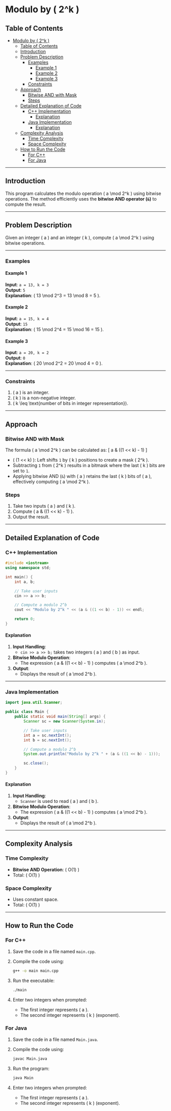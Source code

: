 # Modulo by \( 2^k \)

<!-- markdownlint-disable MD024 -->

## Table of Contents

- [Modulo by ( 2^k )](#modulo-by--2k-)
  - [Table of Contents](#table-of-contents)
  - [Introduction](#introduction)
  - [Problem Description](#problem-description)
    - [Examples](#examples)
      - [Example 1](#example-1)
      - [Example 2](#example-2)
      - [Example 3](#example-3)
    - [Constraints](#constraints)
  - [Approach](#approach)
    - [Bitwise AND with Mask](#bitwise-and-with-mask)
    - [Steps](#steps)
  - [Detailed Explanation of Code](#detailed-explanation-of-code)
    - [C++ Implementation](#c-implementation)
      - [Explanation](#explanation)
    - [Java Implementation](#java-implementation)
      - [Explanation](#explanation-1)
  - [Complexity Analysis](#complexity-analysis)
    - [Time Complexity](#time-complexity)
    - [Space Complexity](#space-complexity)
  - [How to Run the Code](#how-to-run-the-code)
    - [For C++](#for-c)
    - [For Java](#for-java)

---

## Introduction

This program calculates the modulo operation \( a \mod 2^k \) using bitwise operations. The method efficiently uses the **bitwise AND operator (`&`)** to compute the result.

---

## Problem Description

Given an integer \( a \) and an integer \( k \), compute \( a \mod 2^k \) using bitwise operations.

---

### Examples

#### Example 1

**Input**: `a = 13, k = 3`  
**Output**: `5`  
**Explanation**: \( 13 \mod 2^3 = 13 \mod 8 = 5 \).

#### Example 2

**Input**: `a = 15, k = 4`  
**Output**: `15`  
**Explanation**: \( 15 \mod 2^4 = 15 \mod 16 = 15 \).

#### Example 3

**Input**: `a = 20, k = 2`  
**Output**: `0`  
**Explanation**: \( 20 \mod 2^2 = 20 \mod 4 = 0 \).

---

### Constraints

1. \( a \) is an integer.
2. \( k \) is a non-negative integer.
3. \( k \leq \text{number of bits in integer representation}\).

---

## Approach

### Bitwise AND with Mask

The formula \( a \mod 2^k \) can be calculated as:
\[
a \& ((1 << k) - 1)
\]

- \( (1 << k) \): Left shifts `1` by \( k \) positions to create a mask \( 2^k \).
- Subtracting `1` from \( 2^k \) results in a bitmask where the last \( k \) bits are set to `1`.
- Applying bitwise AND (`&`) with \( a \) retains the last \( k \) bits of \( a \), effectively computing \( a \mod 2^k \).

### Steps

1. Take two inputs \( a \) and \( k \).
2. Compute \( a \& ((1 << k) - 1) \).
3. Output the result.

---

## Detailed Explanation of Code

### C++ Implementation

```cpp
#include <iostream>
using namespace std;

int main() {
    int a, b;

    // Take user inputs
    cin >> a >> b;

    // Compute a modulo 2^b
    cout << "Modulo by 2^k " << (a & ((1 << b) - 1)) << endl;

    return 0;
}
```

#### Explanation

1. **Input Handling**:
   - `cin >> a >> b;` takes two integers \( a \) and \( b \) as input.
2. **Bitwise Modulo Operation**:
   - The expression \( a \& ((1 << b) - 1) \) computes \( a \mod 2^b \).
3. **Output**:
   - Displays the result of \( a \mod 2^b \).

---

### Java Implementation

```java
import java.util.Scanner;

public class Main {
    public static void main(String[] args) {
        Scanner sc = new Scanner(System.in);

        // Take user inputs
        int a = sc.nextInt();
        int b = sc.nextInt();

        // Compute a modulo 2^b
        System.out.println("Modulo by 2^k " + (a & ((1 << b) - 1)));

        sc.close();
    }
}
```

#### Explanation

1. **Input Handling**:
   - `Scanner` is used to read \( a \) and \( b \).
2. **Bitwise Modulo Operation**:
   - The expression \( a \& ((1 << b) - 1) \) computes \( a \mod 2^b \).
3. **Output**:
   - Displays the result of \( a \mod 2^b \).

---

## Complexity Analysis

### Time Complexity

- **Bitwise AND Operation**: \( O(1) \)
- Total: \( O(1) \)

### Space Complexity

- Uses constant space.
- Total: \( O(1) \)

---

## How to Run the Code

### For C++

1. Save the code in a file named `main.cpp`.
2. Compile the code using:

   ```bash
   g++ -o main main.cpp
   ```

3. Run the executable:

   ```bash
   ./main
   ```

4. Enter two integers when prompted:
   - The first integer represents \( a \).
   - The second integer represents \( k \) (exponent).

### For Java

1. Save the code in a file named `Main.java`.
2. Compile the code using:

   ```bash
   javac Main.java
   ```

3. Run the program:

   ```bash
   java Main
   ```

4. Enter two integers when prompted:
   - The first integer represents \( a \).
   - The second integer represents \( k \) (exponent).
